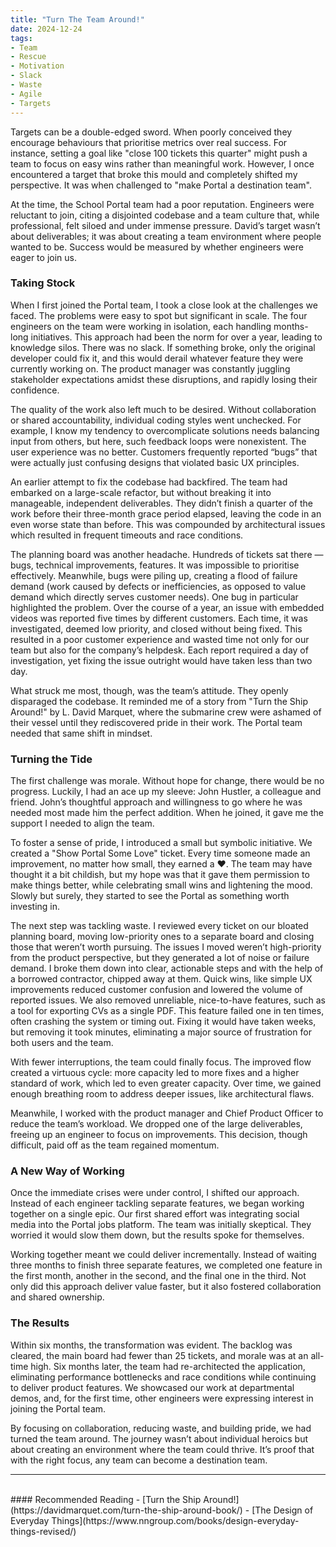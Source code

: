 ```yaml
---
title: "Turn The Team Around!"
date: 2024-12-24
tags:
- Team
- Rescue
- Motivation
- Slack
- Waste
- Agile
- Targets
---
```

Targets can be a double-edged sword. When poorly conceived they encourage behaviours that prioritise metrics over real success. For instance, setting a goal like "close 100 tickets this quarter" might push a team to focus on easy wins rather than meaningful work. However, I once encountered a target that broke this mould and completely shifted my perspective. It was when challenged to "make Portal a destination team".

At the time, the School Portal team had a poor reputation. Engineers were reluctant to join, citing a disjointed codebase and a team culture that, while professional, felt siloed and under immense pressure. David’s target wasn’t about deliverables; it was about creating a team environment where people wanted to be. Success would be measured by whether engineers were eager to join us.

### Taking Stock

When I first joined the Portal team, I took a close look at the challenges we faced. The problems were easy to spot but significant in scale. The four engineers on the team were working in isolation, each handling months-long initiatives. This approach had been the norm for over a year, leading to knowledge silos. There was no slack. If something broke, only the original developer could fix it, and this would derail whatever feature they were currently working on. The product manager was constantly juggling stakeholder expectations amidst these disruptions, and rapidly losing their confidence.

The quality of the work also left much to be desired. Without collaboration or shared accountability, individual coding styles went unchecked. For example, I know my tendency to overcomplicate solutions needs balancing input from others, but here, such feedback loops were nonexistent. The user experience was no better. Customers frequently reported “bugs” that were actually just confusing designs that violated basic UX principles.

An earlier attempt to fix the codebase had backfired. The team had embarked on a large-scale refactor, but without breaking it into manageable, independent deliverables. They didn’t finish a quarter of the work before their three-month grace period elapsed, leaving the code in an even worse state than before. This was compounded by architectural issues which resulted in frequent timeouts and race conditions.

The planning board was another headache. Hundreds of tickets sat there — bugs, technical improvements, features. It was impossible to prioritise effectively. Meanwhile, bugs were piling up, creating a flood of failure demand (work caused by defects or inefficiencies, as opposed to value demand which directly serves customer needs). One bug in particular highlighted the problem. Over the course of a year, an issue with embedded videos was reported five times by different customers. Each time, it was investigated, deemed low priority, and closed without being fixed. This resulted in a poor customer experience and wasted time not only for our team but also for the company’s helpdesk. Each report required a day of investigation, yet fixing the issue outright would have taken less than two day.

What struck me most, though, was the team’s attitude. They openly disparaged the codebase. It reminded me of a story from "Turn the Ship Around!" by L. David Marquet, where the submarine crew were ashamed of their vessel until they rediscovered pride in their work. The Portal team needed that same shift in mindset.

### Turning the Tide

The first challenge was morale. Without hope for change, there would be no progress. Luckily, I had an ace up my sleeve: John Hustler, a colleague and friend. John’s thoughtful approach and willingness to go where he was needed most made him the perfect addition. When he joined, it gave me the support I needed to align the team.

To foster a sense of pride, I introduced a small but symbolic initiative. We created a "Show Portal Some Love" ticket. Every time someone made an improvement, no matter how small, they earned a ❤️. The team may have thought it a bit childish, but my hope was that it gave them permission to make things better, while celebrating small wins and lightening the mood. Slowly but surely, they started to see the Portal as something worth investing in.

The next step was tackling waste. I reviewed every ticket on our bloated planning board, moving low-priority ones to a separate board and closing those that weren’t worth pursuing. The issues I moved weren’t high-priority from the product perspective, but they generated a lot of noise or failure demand. I broke them down into clear, actionable steps and with the help of a borrowed contractor, chipped away at them. Quick wins, like simple UX improvements reduced customer confusion and lowered the volume of reported issues. We also removed unreliable, nice-to-have features, such as a tool for exporting CVs as a single PDF. This feature failed one in ten times, often crashing the system or timing out. Fixing it would have taken weeks, but removing it took minutes, eliminating a major source of frustration for both users and the team.

With fewer interruptions, the team could finally focus. The improved flow created a virtuous cycle: more capacity led to more fixes and a higher standard of work, which led to even greater capacity. Over time, we gained enough breathing room to address deeper issues, like architectural flaws.

Meanwhile, I worked with the product manager and Chief Product Officer to reduce the team’s workload. We dropped one of the large deliverables, freeing up an engineer to focus on improvements. This decision, though difficult, paid off as the team regained momentum.

### A New Way of Working

Once the immediate crises were under control, I shifted our approach. Instead of each engineer tackling separate features, we began working together on a single epic. Our first shared effort was integrating social media into the Portal jobs platform. The team was initially skeptical. They worried it would slow them down, but the results spoke for themselves.

Working together meant we could deliver incrementally. Instead of waiting three months to finish three separate features, we completed one feature in the first month, another in the second, and the final one in the third. Not only did this approach deliver value faster, but it also fostered collaboration and shared ownership.

### The Results

Within six months, the transformation was evident. The backlog was cleared, the main board had fewer than 25 tickets, and morale was at an all-time high. Six months later, the team had re-architected the application, eliminating performance bottlenecks and race conditions while continuing to deliver product features. We showcased our work at departmental demos, and, for the first time, other engineers were expressing interest in joining the Portal team.

By focusing on collaboration, reducing waste, and building pride, we had turned the team around. The journey wasn’t about individual heroics but about creating an environment where the team could thrive. It’s proof that with the right focus, any team can become a destination team.

----
<br/>
#### Recommended Reading
- [Turn the Ship Around!](https://davidmarquet.com/turn-the-ship-around-book/)
- [The Design of Everyday Things](https://www.nngroup.com/books/design-everyday-things-revised/)